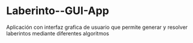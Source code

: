 # Laberinto--GUI-App
Aplicación con interfaz grafica de usuario que permite generar y resolver laberintos mediante diferentes algoritmos
